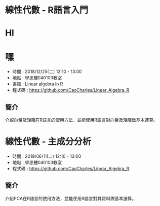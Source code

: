 # 線性代數 - R語言入門
# HI
# 嘿
- 時間 : 2018/12/25(二) 12:10 - 13:00
- 地點 : 學思樓040103教室
- 書籍 : [Linear algebra in R](https://www.math.uh.edu/~jmorgan/Math6397/day13/LinearAlgebraR-Handout.pdf)
- 程式碼 : https://github.com/CaoCharles/Linear_Algebra_R

## 簡介 

介紹向量及矩陣在R語言的使用方法，並能使用R語言對向量及矩陣做基本運算。

# 線性代數 - 主成分分析

- 時間 : 2019/06/11(二) 12:10 - 13:00
- 地點 : 學思樓040103教室
- 程式碼 : https://github.com/CaoCharles/Linear_Algebra_R

## 簡介 

介紹PCA在R語言的使用方法，並能使用R語言對其資料做基本運算。